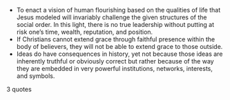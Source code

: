 - To enact a vision of human flourishing based on the qualities of life that Jesus modeled will invariably challenge the given structures of the social order. In this light, there is no true leadership without putting at risk one’s time, wealth, reputation, and position.
 - If Christians cannot extend grace through faithful presence within the body of believers, they will not be able to extend grace to those outside.
 - Ideas do have consequences in history, yet not because those ideas are inherently truthful or obviously correct but rather because of the way they are embedded in very powerful institutions, networks, interests, and symbols.

3 quotes